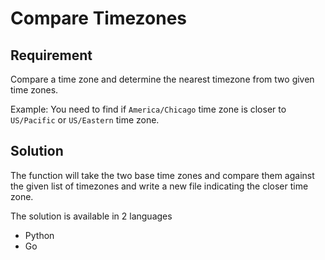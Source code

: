# Compare Timezones

## Requirement

Compare a time zone and determine the nearest timezone from two given time zones.

Example:
You need to find if `America/Chicago` time zone is closer to `US/Pacific` or `US/Eastern` time zone.

## Solution

The function will take the two base time zones and compare them against the given list of timezones and write a new file indicating the closer time zone.

The solution is available in 2 languages

- Python
- Go
